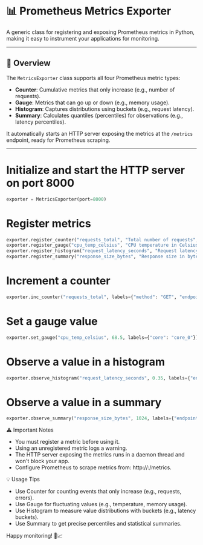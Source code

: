 # 📊 Prometheus Metrics Exporter

A generic class for registering and exposing Prometheus metrics in Python, making it easy to instrument your applications for monitoring.

---

## 🚀 Overview

The `MetricsExporter` class supports all four Prometheus metric types:

- **Counter**: Cumulative metrics that only increase (e.g., number of requests).
- **Gauge**: Metrics that can go up or down (e.g., memory usage).
- **Histogram**: Captures distributions using buckets (e.g., request latency).
- **Summary**: Calculates quantiles (percentiles) for observations (e.g., latency percentiles).

It automatically starts an HTTP server exposing the metrics at the `/metrics` endpoint, ready for Prometheus scraping.

---


# Initialize and start the HTTP server on port 8000
```python
exporter = MetricsExporter(port=8000)
```

# Register metrics
```python
exporter.register_counter("requests_total", "Total number of requests", label_names=["method", "endpoint"])
exporter.register_gauge("cpu_temp_celsius", "CPU temperature in Celsius", label_names=["core"])
exporter.register_histogram("request_latency_seconds", "Request latency in seconds", label_names=["endpoint"], buckets=[0.1, 0.5, 1, 2, 5])
exporter.register_summary("response_size_bytes", "Response size in bytes", label_names=["endpoint"])
```

# Increment a counter
```python
exporter.inc_counter("requests_total", labels={"method": "GET", "endpoint": "/api/data"})
```

# Set a gauge value
```python
exporter.set_gauge("cpu_temp_celsius", 68.5, labels={"core": "core_0"})
```

# Observe a value in a histogram
```python
exporter.observe_histogram("request_latency_seconds", 0.35, labels={"endpoint": "/api/data"})
```

# Observe a value in a summary
```python
exporter.observe_summary("response_size_bytes", 1024, labels={"endpoint": "/api/data"})
```

⚠️ Important Notes


- You must register a metric before using it.
- Using an unregistered metric logs a warning.
- The HTTP server exposing the metrics runs in a daemon thread and won't block your app.
- Configure Prometheus to scrape metrics from: http://<host>:<port>/metrics.


💡 Usage Tips


- Use Counter for counting events that only increase (e.g., requests, errors).
- Use Gauge for fluctuating values (e.g., temperature, memory usage).
- Use Histogram to measure value distributions with buckets (e.g., latency buckets).
- Use Summary to get precise percentiles and statistical summaries.



Happy monitoring! 🚀📈

